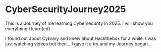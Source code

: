 # CyberSecurityJourney2025
This is a Journey of me learning Cybersecurity in 2025. I will show you everything I learn(ed).

I found out about Cybrary and knew about Hackthebox for a while. I was just watching videos but then... I gave it a try and my Journey began..
